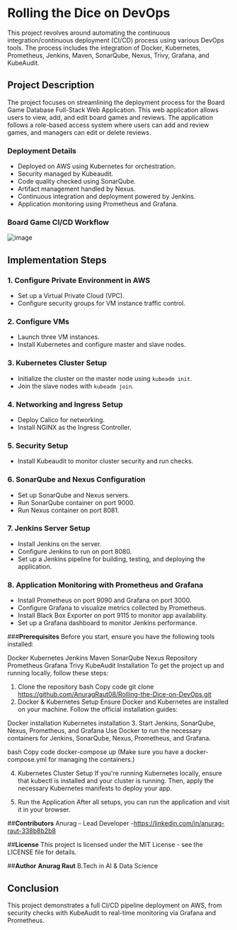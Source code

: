 # **Rolling the Dice on DevOps**

This project revolves around automating the continuous integration/continuous deployment (CI/CD) process using various DevOps tools. The process includes the integration of Docker, Kubernetes, Prometheus, Jenkins, Maven, SonarQube, Nexus, Trivy, Grafana, and KubeAudit.

## **Project Description**
The project focuses on streamlining the deployment process for the Board Game Database Full-Stack Web Application. This web application allows users to view, add, and edit board games and reviews. The application follows a role-based access system where users can add and review games, and managers can edit or delete reviews.

### **Deployment Details**
- Deployed on AWS using Kubernetes for orchestration.
- Security managed by Kubeaudit.
- Code quality checked using SonarQube.
- Artifact management handled by Nexus.
- Continuous integration and deployment powered by Jenkins.
- Application monitoring using Prometheus and Grafana.


### **Board Game CI/CD Workflow**
![image](https://github.com/user-attachments/assets/ecdcd84c-41d9-401a-a11e-beeea12daaa9)


## **Implementation Steps**

### 1. **Configure Private Environment in AWS**

- Set up a Virtual Private Cloud (VPC).
- Configure security groups for VM instance traffic control.

### 2. **Configure VMs**

- Launch three VM instances.
- Install Kubernetes and configure master and slave nodes.

### 3. **Kubernetes Cluster Setup**

- Initialize the cluster on the master node using `kubeadm init`.
- Join the slave nodes with `kubeadm join`.

### 4. **Networking and Ingress Setup**

- Deploy Calico for networking.
- Install NGINX as the Ingress Controller.

### 5. **Security Setup**

- Install Kubeaudit to monitor cluster security and run checks.

### 6. **SonarQube and Nexus Configuration**

- Set up SonarQube and Nexus servers.
- Run SonarQube container on port 9000.
- Run Nexus container on port 8081.

### 7. **Jenkins Server Setup**

- Install Jenkins on the server.
- Configure Jenkins to run on port 8080.
- Set up a Jenkins pipeline for building, testing, and deploying the application.

### 8. **Application Monitoring with Prometheus and Grafana**

- Install Prometheus on port 9090 and Grafana on port 3000.
- Configure Grafana to visualize metrics collected by Prometheus.
- Install Black Box Exporter on port 9115 to monitor app availability.
- Set up a Grafana dashboard to monitor Jenkins performance.

###**Prerequisites**
Before you start, ensure you have the following tools installed:

Docker
Kubernetes
Jenkins
Maven
SonarQube
Nexus Repository
Prometheus
Grafana
Trivy
KubeAudit
Installation
To get the project up and running locally, follow these steps:

1. Clone the repository
bash
Copy code
git clone https://github.com/AnuragRaut08/Rolling-the-Dice-on-DevOps.git
2. Docker & Kubernetes Setup
Ensure Docker and Kubernetes are installed on your machine. Follow the official installation guides:

Docker installation
Kubernetes installation
3. Start Jenkins, SonarQube, Nexus, Prometheus, and Grafana
Use Docker to run the necessary containers for Jenkins, SonarQube, Nexus, Prometheus, and Grafana.

bash
Copy code
docker-compose up
(Make sure you have a docker-compose.yml for managing the containers.)

4. Kubernetes Cluster Setup
If you're running Kubernetes locally, ensure that kubectl is installed and your cluster is running. Then, apply the necessary Kubernetes manifests to deploy your app.

5. Run the Application
After all setups, you can run the application and visit it in your browser.

##**Contributors**
Anurag - Lead Developer -https://linkedin.com/in/anurag-raut-338b8b2b8

##**License**
This project is licensed under the MIT License - see the LICENSE file for details.

##**Author**
**Anurag Raut**
B.Tech in AI & Data Science



## **Conclusion**

This project demonstrates a full CI/CD pipeline deployment on AWS, from security checks with KubeAudit to real-time monitoring via Grafana and Prometheus.

